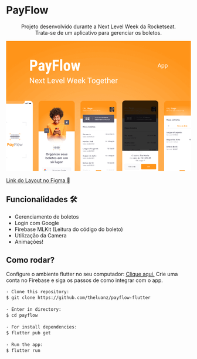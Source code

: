 <h1>PayFlow</h1>
<p align="center">
Projeto desenvolvido durante a Next Level Week da Rocketseat.<br>
    Trata-se de um aplicativo para gerenciar os boletos.<br>
</p>


<p align="center">
  <img alt="PayFlow" title="PayFlow" src=".github/Capa.png" />
</p>



  <a href="https://www.figma.com/file/kLK7FYnWKMoN68sQXcSniu/PayFlow">
    Link do Layout no Figma
  </a> 📱



<h2>Funcionalidades 🛠️</h2>

   <p>
   
- Gerenciamento de boletos
- Login com Google
- Firebase MLKit (Leitura do código do boleto)
- Utilização da Camera
- Animações!

</p>

<h2>Como rodar?</h2>

Configure o ambiente flutter no seu computador: <a href="https://flutter.dev/docs/get-started/install">Clique aqui.</a>
Crie uma conta no Firebase e siga os passos de como integrar com o app.

```
- Clone this repository:
$ git clone https://github.com/theluanz/payflow-flutter

- Enter in directory:
$ cd payflow

- For install dependencies:
$ flutter pub get

- Run the app:
$ flutter run
```